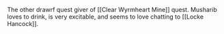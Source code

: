The other drawrf quest giver of [[Clear Wyrmheart Mine]] quest. Musharib loves to drink, is very excitable, and seems to love chatting to [[Locke Hancock]].
